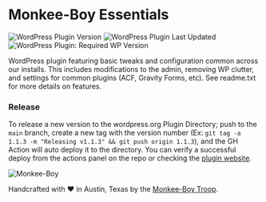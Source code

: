 # Monkee-Boy Essentials

![WordPress Plugin Version](https://img.shields.io/wordpress/plugin/v/monkee-boy-wp-essentials?label=version) ![WordPress Plugin Last Updated](https://img.shields.io/wordpress/plugin/updated/monkee-boy-wp-essentials) ![WordPress Plugin: Required WP Version](https://img.shields.io/wordpress/plugin/wp-version/monkee-boy-wp-essentials)

WordPress plugin featuring basic tweaks and configuration common across our installs. This includes modifications to the admin, removing WP clutter, and settings for common plugins (ACF, Gravity Forms, etc). See readme.txt for more details on features.

### Release

To release a new version to the wordpress.org Plugin Directory; push to the `main` branch, create a new tag with the version number (Ex: `git tag -a 1.1.3 -m "Releasing v1.1.3" && git push origin 1.1.3`), and the GH Action will auto deploy it to the directory. You can verify a successful deploy from the actions panel on the repo or checking the [plugin website](https://wordpress.org/plugins/monkee-boy-wp-essentials/).


![Monkee-Boy](http://assets.monkee-boy.com/mboy-logo-tagline.jpg)

Handcrafted with ♥ in Austin, Texas by the [Monkee-Boy Troop](https://www.monkee-boy.com/who/the-troop/).
